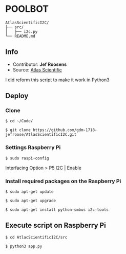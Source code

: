 POOLBOT
==================================

	AtlasScientificI2C/
	├── src/
	│	├── i2c.py
	└── README.md


## Info

- Contributor: **Jef Roosens**
- Source: [Atlas Scientific](https://github.com/AtlasScientific/Raspberry-Pi-sample-code/blob/master/i2c.py)

I did reform this script to make it work in Python3

## Deploy

### Clone

```
$ cd ~/Code/
```

```
$ git clone https://github.com/gdm-1718-jefroose/AtlasScientificI2C.git

```

### Settings Raspberry Pi

```
$ sudo raspi-config
```
Interfacing Option > P5 I2C | Enable

### Install required packages on the Raspberry Pi

```
$ sudo apt-get update
```

```
$ sudo apt-get upgrade
```

```
$ sudo apt-get install python-smbus i2c-tools
```

## Execute script on Raspberry Pi

```
$ cd AtlacScientificI2C/src
```

```
$ python3 app.py
```

